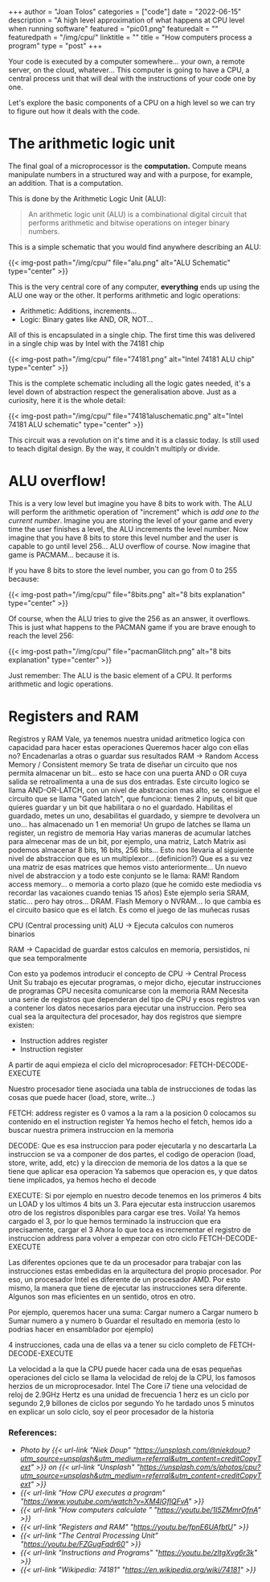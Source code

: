 +++
author = "Joan Tolos"
categories = ["code"]
date = "2022-06-15"
description = "A high level approximation of what happens at CPU level when running software"
featured = "pic01.png"
featuredalt = ""
featuredpath = "/img/cpu/"
linktitle = ""
title = "How computers process a program"
type = "post"
+++

Your code is executed by a computer somewhere... your own, a remote server, on the cloud, whatever... This computer is going to have a CPU, a central process unit that will deal with the instructions of your code one by one.

Let's explore the basic components of a CPU on a high level so we can try to figure out how it deals with the code.

# The arithmetic logic unit

The final goal of a microprocessor is the **computation.** Compute means manipulate numbers in a structured way and with a purpose, for example, an addition. That is a computation.

This is done by the Arithmetic Logic Unit (ALU):

> An arithmetic logic unit (ALU) is a combinational digital circuit that performs arithmetic and bitwise operations on integer binary numbers.

This is a simple schematic that you would find anywhere describing an ALU:

{{< img-post path="/img/cpu/" file="alu.png" alt="ALU Schematic" type="center" >}}

This is the very central core of any computer, **everything** ends up using the ALU one way or the other. It performs arithmetic and logic operations:

- Arithmetic: Additions, increments...
- Logic: Binary gates like AND, OR, NOT...

All of this is encapsulated in a single chip. The first time this was delivered in a single chip was by Intel with the 74181 chip

{{< img-post path="/img/cpu/" file="74181.png" alt="Intel 74181 ALU chip" type="center" >}}

This is the complete schematic including all the logic gates needed, it's a level down of abstraction respect the generalisation above. Just as a curiosity, here it is the whole detail:

{{< img-post path="/img/cpu/" file="74181aluschematic.png" alt="Intel 74181 ALU schematic" type="center" >}}

This circuit was a revolution on it's time and it is a classic today. Is still used to teach digital design. By the way, it couldn't multiply or divide.

# ALU overflow!

This is a very low level but imagine you have 8 bits to work with. The ALU will perform the arithmetic operation of "increment" which is _add one to the current number_. Imagine you are storing the level of your game and every time the user finishes a level, the ALU increments the level number. Now imagine that you have 8 bits to store this level number and the user is capable to go until level 256... ALU overflow of course. Now imagine that game is PACMAM... because it is.

If you have 8 bits to store the level number, you can go from 0 to 255 because:

{{< img-post path="/img/cpu/" file="8bits.png" alt="8 bits explanation" type="center" >}}

Of course, when the ALU tries to give the 256 as an answer, it overflows. This is just what happens to the PACMAN game if you are brave enough to reach the level 256:

{{< img-post path="/img/cpu/" file="pacmanGlitch.png" alt="8 bits explanation" type="center" >}}

Just remember: The ALU is the basic element of a CPU. It performs arithmetic and logic operations.

# Registers and RAM

Registros y RAM
Vale, ya tenemos nuestra unidad aritmetico logica con capacidad para hacer estas operaciones
Queremos hacer algo con ellas no? Encadenarlas a otras o guardar sus resultados
RAM -> Random Access Memory / Consistent memory
Se trata de diseñar un circuito que nos permita almacenar un bit... esto se hace con una puerta AND o OR cuya salida se retroalimenta a una de sus dos entradas. Este circuito logico se llama AND-OR-LATCH, con un nivel de abstraccion mas alto, se consigue el circuito que se llama "Gated latch", que funciona: tienes 2 inputs, el bit que quieres guardar y un bit que habilitara o no el guardado. Habilitas el guardado, metes un uno, desabilitas el guardado, y siempre te devolvera un uno... has almacenado un 1 en memoria!
Un grupo de latches se llama un register, un registro de memoria
Hay varias maneras de acumular latches para almecenar mas de un bit, por ejemplo, una matriz, Latch Matrix asi podemos almacenar 8 bits, 16 bits, 256 bits...
Esto nos llevaria al siguiente nivel de abstraccion que es un multiplexor... (definicion?)
Que es a su vez una matriz de esas matrices que hemos visto anteriormente...
Un nuevo nivel de abstraccion y a todo este conjunto se le llama: RAM!
Random access memory... o memoria a corto plazo (que he comido este mediodia vs recordar las vacaiones cuando tenias 15 años)
Este ejemplo seria SRAM, static... pero hay otros... DRAM. Flash Memory o NVRAM... lo que cambia es el circuito basico que es el latch.
Es como el juego de las muñecas rusas

CPU (Central processing unit)
ALU -> Ejecuta calculos con numeros binarios

RAM -> Capacidad de guardar estos calculos en memoria, persistidos, ni que sea temporalmente

Con esto ya podemos introducir el concepto de CPU -> Central Process Unit
Su trabajo es ejecutar programas, o mejor dicho, ejecutar instrucciones de programas
CPU necesita comunicarse con la memoria RAM
Necesita una serie de registros que dependeran del tipo de CPU y esos registros van a contener los datos necesarios para ejecutar una instruccion. Pero sea cual sea la arquitectura del procesador, hay dos registros que siempre existen:
- Instruction addres register
- Instruction register

A partir de aqui empieza el ciclo del microprocesador: FETCH-DECODE-EXECUTE

Nuestro procesador tiene asociada una tabla de instrucciones de todas las cosas que puede hacer (load, store, write...)

FETCH:
address register es 0
vamos a la ram a la posicion 0
colocamos su contenido en el instruction register
Ya hemos hecho el fetch, hemos ido a buscar nuestra primera instruccion en la memoria

DECODE:
Que es esa instruccion para poder ejecutarla y no descartarla
La instruccion se va a componer de dos partes, el codigo de operacion (load, store, write, add, etc) y la direccion de memoria de los datos a la que se tiene que aplicar esa operacion
Ya sabemos que operacion es, y que datos tiene implicados, ya hemos hecho el decode

EXECUTE:
Si por ejemplo en nuestro decode tenemos en los primeros 4 bits un LOAD y los ultimos 4 bits un 3. Para ejecutar esta instruccion usaremos otro de los registros disponibles para cargar ese tres.
Voila! Ya hemos cargado el 3, por lo que hemos terminado la instruccion que era precisamente, cargar el 3
Ahora lo que toca es incrementar el registro de instruccion address para volver a empezar con otro ciclo FETCH-DECODE-EXECUTE

Las diferentes opciones que te da un procesador para trabajar con las instrucciones estas embedidas en la arquitectura del propio procesador. Por eso, un procesador Intel es diferente de un procesador AMD. Por esto mismo, la manera que tiene de ejecutar las instrucciones sera diferente.
Algunos son mas eficientes en un sentido, otros en otro.

Por ejemplo, queremos hacer una suma:
Cargar numero a
Cargar numero b
Sumar numero a y numero b
Guardar el resultado en memoria
(esto lo podrias hacer en ensamblador por ejemplo)

4 instrucciones, cada una de ellas va a tener su ciclo completo de FETCH-DECODE-EXECUTE

La velocidad a la que la CPU puede hacer cada una de esas pequeñas operaciones del ciclo se llama la velocidad de reloj de la CPU, los famosos herzios de un microprocesador.
Intel The Core i7 tiene una velocidad de reloj de 2.9GHz Hertz es una unidad de frecuencia
1 herz es un ciclo por segundo
2,9 billones de ciclos por segundo
Yo he tardado unos 5 minutos en explicar un solo ciclo, soy el peor procesador de la historia


### References:
* _Photo by {{< url-link "Niek Doup" "https://unsplash.com/@niekdoup?utm_source=unsplash&utm_medium=referral&utm_content=creditCopyText" >}} on {{< url-link "Unsplash" "https://unsplash.com/s/photos/cpu?utm_source=unsplash&utm_medium=referral&utm_content=creditCopyText" >}}_
* _{{< url-link "How CPU executes a program" "https://www.youtube.com/watch?v=XM4lGflQFvA" >}}_
* _{{< url-link "How computers calculate " "https://youtu.be/1I5ZMmrOfnA" >}}_
* _{{< url-link "Registers and RAM" "https://youtu.be/fpnE6UAfbtU" >}}_
* _{{< url-link "The Central Processing Unit" "https://youtu.be/FZGugFqdr60" >}}_
* _{{< url-link "Instructions and Programs" "https://youtu.be/zltgXvg6r3k" >}}_
* _{{< url-link "Wikipedia: 74181" "https://en.wikipedia.org/wiki/74181" >}}_
